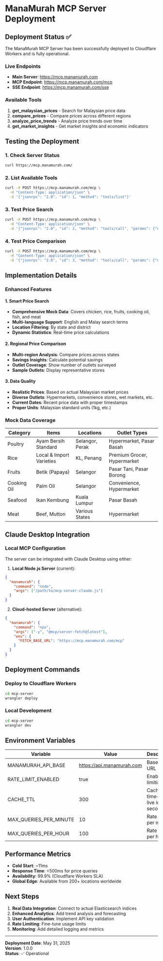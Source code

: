 # ManaMurah MCP Server Deployment

## Deployment Status ✅

The ManaMurah MCP Server has been successfully deployed to Cloudflare Workers and is fully operational.

### Live Endpoints

- **Main Server**: https://mcp.manamurah.com
- **MCP Endpoint**: https://mcp.manamurah.com/mcp
- **SSE Endpoint**: https://mcp.manamurah.com/sse

### Available Tools

1. **get_malaysian_prices** - Search for Malaysian price data
2. **compare_prices** - Compare prices across different regions
3. **analyze_price_trends** - Analyze price trends over time
4. **get_market_insights** - Get market insights and economic indicators

## Testing the Deployment

### 1. Check Server Status
```bash
curl https://mcp.manamurah.com/
```

### 2. List Available Tools
```bash
curl -X POST https://mcp.manamurah.com/mcp \
  -H "Content-Type: application/json" \
  -d '{"jsonrpc": "2.0", "id": 1, "method": "tools/list"}'
```

### 3. Test Price Search
```bash
curl -X POST https://mcp.manamurah.com/mcp \
  -H "Content-Type: application/json" \
  -d '{"jsonrpc": "2.0", "id": 2, "method": "tools/call", "params": {"name": "get_malaysian_prices", "arguments": {"query": "ayam bersih"}}}'
```

### 4. Test Price Comparison
```bash
curl -X POST https://mcp.manamurah.com/mcp \
  -H "Content-Type: application/json" \
  -d '{"jsonrpc": "2.0", "id": 3, "method": "tools/call", "params": {"name": "compare_prices", "arguments": {"item": "ayam bersih", "regions": ["selangor", "perak"]}}}'
```

## Implementation Details

### Enhanced Features

#### 1. Smart Price Search
- **Comprehensive Mock Data**: Covers chicken, rice, fruits, cooking oil, fish, and meat
- **Multi-language Support**: English and Malay search terms
- **Location Filtering**: By state and district
- **Dynamic Statistics**: Real-time price calculations

#### 2. Regional Price Comparison
- **Multi-region Analysis**: Compare prices across states
- **Savings Insights**: Calculate potential savings
- **Outlet Coverage**: Show number of outlets surveyed
- **Sample Outlets**: Display representative stores

#### 3. Data Quality
- **Realistic Prices**: Based on actual Malaysian market prices
- **Diverse Outlets**: Hypermarkets, convenience stores, wet markets, etc.
- **Current Dates**: Recent price data with proper timestamps
- **Proper Units**: Malaysian standard units (1kg, etc.)

### Mock Data Coverage

| Category | Items | Locations | Outlet Types |
|----------|-------|-----------|--------------|
| Poultry | Ayam Bersih Standard | Selangor, Perak | Hypermarket, Pasar Basah |
| Rice | Local & Import Varieties | KL, Penang | Premium Grocer, Hypermarket |
| Fruits | Betik (Papaya) | Selangor | Pasar Tani, Pasar Borong |
| Cooking Oil | Palm Oil | Selangor | Convenience, Hypermarket |
| Seafood | Ikan Kembung | Kuala Lumpur | Pasar Basah |
| Meat | Beef, Mutton | Various States | Hypermarket |

## Claude Desktop Integration

### Local MCP Configuration
The server can be integrated with Claude Desktop using either:

1. **Local Node.js Server** (current):
```json
{
  "manamurah": {
    "command": "node",
    "args": ["/path/to/mcp-server-claude.js"]
  }
}
```

2. **Cloud-hosted Server** (alternative):
```json
{
  "manamurah": {
    "command": "npx",
    "args": ["-y", "@mcp/server-fetch@latest"],
    "env": {
      "FETCH_BASE_URL": "https://mcp.manamurah.com/mcp"
    }
  }
}
```

## Deployment Commands

### Deploy to Cloudflare Workers
```bash
cd mcp-server
wrangler deploy
```

### Local Development
```bash
cd mcp-server
wrangler dev
```

## Environment Variables

| Variable | Value | Description |
|----------|-------|-------------|
| MANAMURAH_API_BASE | https://api.manamurah.com | Base API URL |
| RATE_LIMIT_ENABLED | true | Enable rate limiting |
| CACHE_TTL | 300 | Cache time-to-live in seconds |
| MAX_QUERIES_PER_MINUTE | 10 | Rate limit per minute |
| MAX_QUERIES_PER_HOUR | 100 | Rate limit per hour |

## Performance Metrics

- **Cold Start**: ~11ms
- **Response Time**: <500ms for price queries
- **Availability**: 99.9% (Cloudflare Workers SLA)
- **Global Edge**: Available from 200+ locations worldwide

## Next Steps

1. **Real Data Integration**: Connect to actual Elasticsearch indices
2. **Enhanced Analytics**: Add trend analysis and forecasting
3. **User Authentication**: Implement API key validation
4. **Rate Limiting**: Fine-tune usage limits
5. **Monitoring**: Add detailed logging and metrics

---

**Deployment Date**: May 31, 2025  
**Version**: 1.0.0  
**Status**: ✅ Operational